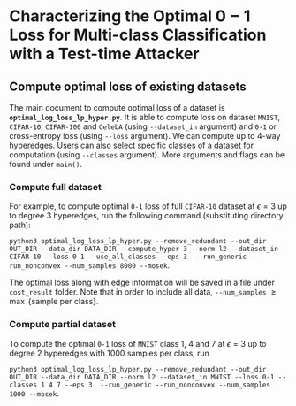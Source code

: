 # Characterizing the Optimal 0 − 1 Loss for Multi-class Classification with a Test-time Attacker

## Compute optimal loss of existing datasets

The main document to compute optimal loss of a dataset is **`optimal_log_loss_lp_hyper.py`**. It is able to compute loss on dataset `MNIST`, `CIFAR-10`, `CIFAR-100` and `CelebA` (using `--dataset_in` argument) and `0-1` or cross-entropy loss (using `--loss` argument). We can compute up to 4-way hyperedges. Users can also select specific classes of a dataset for computation (using `--classes` argument). More arguments and flags can be found under `main()`.

### Compute full dataset

For example, to compute optimal `0-1` loss of full `CIFAR-10` dataset at $\epsilon=3$ up to degree 3 hyperedges, run the following command (substituting directory path):

`python3 optimal_log_loss_lp_hyper.py --remove_redundant --out_dir OUT_DIR --data_dir DATA_DIR --compute_hyper 3 --norm l2 --dataset_in CIFAR-10 --loss 0-1 --use_all_classes --eps 3  --run_generic --run_nonconvex --num_samples 8000 --mosek`.

The optimal loss along with edge information will be saved in a file under `cost_result` folder. Note that in order to include all data, `--num_samples` $\ge \max$ {sample per class}.

### Compute partial dataset

To compute the optimal `0-1` loss of `MNIST` class 1, 4 and 7 at $\epsilon=3$ up to degree 2 hyperedges with 1000 samples per class, run

`python3 optimal_log_loss_lp_hyper.py --remove_redundant --out_dir OUT_DIR --data_dir DATA_DIR --norm l2 --dataset_in MNIST --loss 0-1 --classes 1 4 7 --eps 3  --run_generic --run_nonconvex --num_samples 1000 --mosek`.
